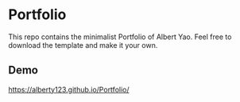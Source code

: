 # Portfolio

This repo contains the minimalist Portfolio of Albert Yao. Feel free to download the template and make it your own.




## Demo

https://alberty123.github.io/Portfolio/

